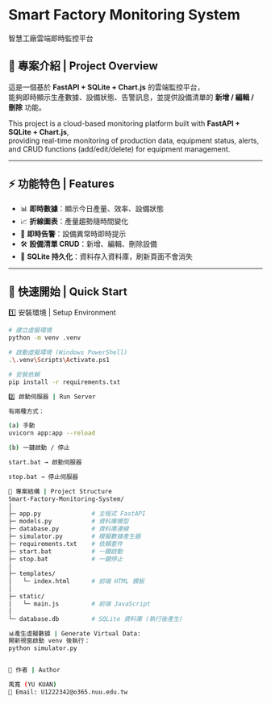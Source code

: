 # Smart Factory Monitoring System  
智慧工廠雲端即時監控平台  

## 📖 專案介紹 | Project Overview
這是一個基於 **FastAPI + SQLite + Chart.js** 的雲端監控平台，  
能夠即時顯示生產數據、設備狀態、告警訊息，並提供設備清單的 **新增 / 編輯 / 刪除** 功能。  

This project is a cloud-based monitoring platform built with **FastAPI + SQLite + Chart.js**,  
providing real-time monitoring of production data, equipment status, alerts,  
and CRUD functions (add/edit/delete) for equipment management.  

---

## ⚡ 功能特色 | Features
- 📊 **即時數據**：顯示今日產量、效率、設備狀態  
- 📈 **折線圖表**：產量趨勢隨時間變化  
- 🔔 **即時告警**：設備異常時即時提示  
- 🛠️ **設備清單 CRUD**：新增、編輯、刪除設備  
- 💾 **SQLite 持久化**：資料存入資料庫，刷新頁面不會消失  

---

## 🚀 快速開始 | Quick Start

1️⃣ 安裝環境 | Setup Environment
```bash
# 建立虛擬環境
python -m venv .venv

# 啟動虛擬環境 (Windows PowerShell)
.\.venv\Scripts\Activate.ps1

# 安裝依賴
pip install -r requirements.txt

2️⃣ 啟動伺服器 | Run Server

有兩種方式：

(a) 手動
uvicorn app:app --reload

(b) 一鍵啟動 / 停止

start.bat → 啟動伺服器

stop.bat → 停止伺服器

📂 專案結構 | Project Structure
Smart-Factory-Monitoring-System/
│
├─ app.py              # 主程式 FastAPI
├─ models.py           # 資料庫模型
├─ database.py         # 資料庫連線
├─ simulator.py        # 模擬數據產生器
├─ requirements.txt    # 依賴套件
├─ start.bat           # 一鍵啟動
├─ stop.bat            # 一鍵停止
│
├─ templates/
│   └─ index.html      # 前端 HTML 模板
│
├─ static/
│   └─ main.js         # 前端 JavaScript
│
└─ database.db         # SQLite 資料庫 (執行後產生)

📊產生虛擬數據 | Generate Virtual Data:
開新視窗啟動 venv 後執行：
python simulator.py


👤 作者 | Author

禹寬 (YU KUAN)
📧 Email: U1222342@o365.nuu.edu.tw
